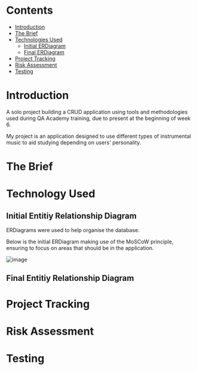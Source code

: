 # Contents
* [Introduction](#Introduction)
* [The Brief](#The-Brief)
* [Technologies Used](#Technology-Used)
    * [Initial ERDiagram]( Entitiy-Relationship-Diagram)
    * [Final ERDiagram](Final-Entitiy-Relationship-Diagram)
* [Project Tracking](#Project-Tracking)
* [Risk Assessment](#Risk-Assessment)
* [Testing](#Testing)

# Introduction
A solo project building a CRUD application using tools and methodologies used during QA Academy training, due to present at the beginning of week 6. 

My project is an application designed to use different types of instrumental music to aid studying depending on users' personality. 

# The Brief



# Technology Used
## Initial Entitiy Relationship Diagram
ERDiagrams were used to help organise the database.

Below is the initial ERDiagram making use of the MoSCoW principle, ensuring to focus on areas that should be in the application. 

![image](https://raw.githubusercontent.com/misbahmehmood/fundamental_project/images/ERDiagram%20(2).jpg)

## Final Entitiy Relationship Diagram

# Project Tracking

# Risk Assessment

# Testing




